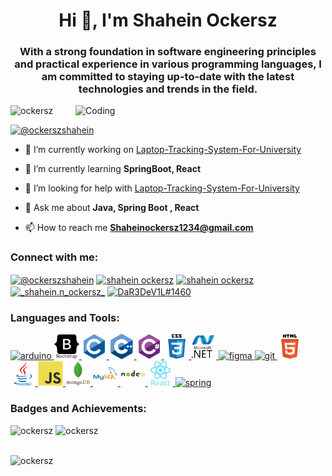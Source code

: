 
<body>
<h1 align="center">Hi 👋, I'm Shahein Ockersz</h1>
<h3 align="center">With a strong foundation in software engineering principles and practical experience in various
    programming languages, I am committed to staying up-to-date with the latest technologies and trends in the field.
</h3>

<img align="right" alt="Coding" width="400"
    src="https://i.pinimg.com/originals/e4/26/70/e426702edf874b181aced1e2fa5c6cde.gif" />

<p align="left"> <img src="https://komarev.com/ghpvc/?username=ockersz&label=Profile%20views&color=0e75b6&style=flat"
        alt="ockersz" /> </p>

<p align="left"> <a href="https://twitter.com/@ockerszshahein" target="blank"><img
            src="https://img.shields.io/twitter/follow/@ockerszshahein?logo=twitter&style=for-the-badge"
            alt="@ockerszshahein" /></a> </p>

- 🔭 I’m currently working on
[Laptop-Tracking-System-For-University](https://github.com/Ockersz/Laptop-Tracking-System-For-University.git)

- 🌱 I’m currently learning **SpringBoot, React**

- 🤝 I’m looking for help with
[Laptop-Tracking-System-For-University](https://github.com/Ockersz/Laptop-Tracking-System-For-University.git)

- 💬 Ask me about **Java, Spring Boot , React**

- 📫 How to reach me **Shaheinockersz1234@gmail.com**

<h3 align="left">Connect with me:</h3>
<p align="left">
    <a href="https://twitter.com/@ockerszshahein" target="blank"><img align="center"
            src="https://raw.githubusercontent.com/rahuldkjain/github-profile-readme-generator/master/src/images/icons/Social/twitter.svg"
            alt="@ockerszshahein" height="30" width="40" /></a>
    <a href="https://linkedin.com/in/shahein ockersz" target="blank"><img align="center"
            src="https://raw.githubusercontent.com/rahuldkjain/github-profile-readme-generator/master/src/images/icons/Social/linked-in-alt.svg"
            alt="shahein ockersz" height="30" width="40" /></a>
    <a href="https://fb.com/shahein ockersz" target="blank"><img align="center"
            src="https://raw.githubusercontent.com/rahuldkjain/github-profile-readme-generator/master/src/images/icons/Social/facebook.svg"
            alt="shahein ockersz" height="30" width="40" /></a>
    <a href="https://instagram.com/_shahein.n_ockersz_" target="blank"><img align="center"
            src="https://raw.githubusercontent.com/rahuldkjain/github-profile-readme-generator/master/src/images/icons/Social/instagram.svg"
            alt="_shahein.n_ockersz_" height="30" width="40" /></a>
    <a href="https://discord.gg/DaR3DeV1L#1460" target="blank"><img align="center"
            src="https://raw.githubusercontent.com/rahuldkjain/github-profile-readme-generator/master/src/images/icons/Social/discord.svg"
            alt="DaR3DeV1L#1460" height="30" width="40" /></a>
</p>

<h3 align="left">Languages and Tools:</h3>
<p align="left"> <a href="https://www.arduino.cc/" target="_blank" rel="noreferrer"> <img
            src="https://cdn.worldvectorlogo.com/logos/arduino-1.svg" alt="arduino" width="40" height="40" /> </a> <a
        href="https://getbootstrap.com" target="_blank" rel="noreferrer"> <img
            src="https://raw.githubusercontent.com/devicons/devicon/master/icons/bootstrap/bootstrap-plain-wordmark.svg"
            alt="bootstrap" width="40" height="40" /> </a> <a href="https://www.cprogramming.com/" target="_blank"
        rel="noreferrer"> <img src="https://raw.githubusercontent.com/devicons/devicon/master/icons/c/c-original.svg"
            alt="c" width="40" height="40" /> </a> <a href="https://www.w3schools.com/cpp/" target="_blank"
        rel="noreferrer"> <img
            src="https://raw.githubusercontent.com/devicons/devicon/master/icons/cplusplus/cplusplus-original.svg"
            alt="cplusplus" width="40" height="40" /> </a> <a href="https://www.w3schools.com/cs/" target="_blank"
        rel="noreferrer"> <img
            src="https://raw.githubusercontent.com/devicons/devicon/master/icons/csharp/csharp-original.svg"
            alt="csharp" width="40" height="40" /> </a> <a href="https://www.w3schools.com/css/" target="_blank"
        rel="noreferrer"> <img
            src="https://raw.githubusercontent.com/devicons/devicon/master/icons/css3/css3-original-wordmark.svg"
            alt="css3" width="40" height="40" /> </a> <a href="https://dotnet.microsoft.com/" target="_blank"
        rel="noreferrer"> <img
            src="https://raw.githubusercontent.com/devicons/devicon/master/icons/dot-net/dot-net-original-wordmark.svg"
            alt="dotnet" width="40" height="40" /> </a> <a href="https://www.figma.com/" target="_blank"
        rel="noreferrer"> <img src="https://www.vectorlogo.zone/logos/figma/figma-icon.svg" alt="figma" width="40"
            height="40" /> </a> <a href="https://git-scm.com/" target="_blank" rel="noreferrer"> <img
            src="https://www.vectorlogo.zone/logos/git-scm/git-scm-icon.svg" alt="git" width="40" height="40" /> </a> <a
        href="https://www.w3.org/html/" target="_blank" rel="noreferrer"> <img
            src="https://raw.githubusercontent.com/devicons/devicon/master/icons/html5/html5-original-wordmark.svg"
            alt="html5" width="40" height="40" /> </a> <a href="https://www.java.com" target="_blank" rel="noreferrer">
        <img src="https://raw.githubusercontent.com/devicons/devicon/master/icons/java/java-original.svg" alt="java"
            width="40" height="40" /> </a> <a href="https://developer.mozilla.org/en-US/docs/Web/JavaScript"
        target="_blank" rel="noreferrer"> <img
            src="https://raw.githubusercontent.com/devicons/devicon/master/icons/javascript/javascript-original.svg"
            alt="javascript" width="40" height="40" /> </a> <a href="https://www.mongodb.com/" target="_blank"
        rel="noreferrer"> <img
            src="https://raw.githubusercontent.com/devicons/devicon/master/icons/mongodb/mongodb-original-wordmark.svg"
            alt="mongodb" width="40" height="40" /> </a> <a href="https://www.mysql.com/" target="_blank"
        rel="noreferrer"> <img
            src="https://raw.githubusercontent.com/devicons/devicon/master/icons/mysql/mysql-original-wordmark.svg"
            alt="mysql" width="40" height="40" /> </a> <a href="https://nodejs.org" target="_blank" rel="noreferrer">
        <img src="https://raw.githubusercontent.com/devicons/devicon/master/icons/nodejs/nodejs-original-wordmark.svg"
            alt="nodejs" width="40" height="40" /> </a> <a href="https://reactjs.org/" target="_blank" rel="noreferrer">
        <img src="https://raw.githubusercontent.com/devicons/devicon/master/icons/react/react-original-wordmark.svg"
            alt="react" width="40" height="40" /> </a> <a href="https://spring.io/" target="_blank" rel="noreferrer">
        <img src="https://www.vectorlogo.zone/logos/springio/springio-icon.svg" alt="spring" width="40" height="40" />
    </a> </p>

<h3 align="left">Badges and Achievements:</h3>
<div class="image-container">
    <img src="https://images.credly.com/size/110x110/images/fce226c2-0f13-4e17-b60c-24fa6ffd88cb/Intro2IoT.png"
        alt="ockersz" height="78px" width="78px" />
    <img src="https://images.credly.com/size/110x110/images/68c0b94d-f6ac-40b1-a0e0-921439eb092e/image.png"
        alt="ockersz" height="78px" width="78px" />
</div>
<br>
<p><img align="left"
        src="https://github-readme-stats.vercel.app/api/top-langs?username=ockersz&show_icons=true&locale=en&layout=compact"
        alt="ockersz" /></p>


</body>
